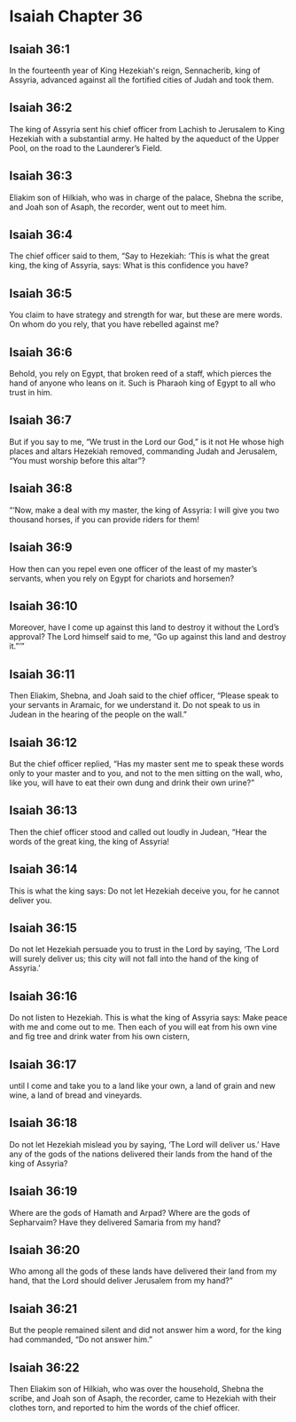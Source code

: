 # Isaiah Chapter 36

## Isaiah 36:1
In the fourteenth year of King Hezekiah's reign, Sennacherib, king of Assyria, advanced against all the fortified cities of Judah and took them.

## Isaiah 36:2
The king of Assyria sent his chief officer from Lachish to Jerusalem to King Hezekiah with a substantial army. He halted by the aqueduct of the Upper Pool, on the road to the Launderer’s Field.

## Isaiah 36:3
Eliakim son of Hilkiah, who was in charge of the palace, Shebna the scribe, and Joah son of Asaph, the recorder, went out to meet him.

## Isaiah 36:4
The chief officer said to them, “Say to Hezekiah: ‘This is what the great king, the king of Assyria, says: What is this confidence you have?

## Isaiah 36:5
You claim to have strategy and strength for war, but these are mere words. On whom do you rely, that you have rebelled against me?

## Isaiah 36:6
Behold, you rely on Egypt, that broken reed of a staff, which pierces the hand of anyone who leans on it. Such is Pharaoh king of Egypt to all who trust in him.

## Isaiah 36:7
But if you say to me, “We trust in the Lord our God,” is it not He whose high places and altars Hezekiah removed, commanding Judah and Jerusalem, “You must worship before this altar”?

## Isaiah 36:8
“‘Now, make a deal with my master, the king of Assyria: I will give you two thousand horses, if you can provide riders for them!

## Isaiah 36:9
How then can you repel even one officer of the least of my master’s servants, when you rely on Egypt for chariots and horsemen?

## Isaiah 36:10
Moreover, have I come up against this land to destroy it without the Lord’s approval? The Lord himself said to me, “Go up against this land and destroy it.”’”

## Isaiah 36:11
Then Eliakim, Shebna, and Joah said to the chief officer, “Please speak to your servants in Aramaic, for we understand it. Do not speak to us in Judean in the hearing of the people on the wall.”

## Isaiah 36:12
But the chief officer replied, “Has my master sent me to speak these words only to your master and to you, and not to the men sitting on the wall, who, like you, will have to eat their own dung and drink their own urine?”

## Isaiah 36:13
Then the chief officer stood and called out loudly in Judean, “Hear the words of the great king, the king of Assyria!

## Isaiah 36:14
This is what the king says: Do not let Hezekiah deceive you, for he cannot deliver you.

## Isaiah 36:15
Do not let Hezekiah persuade you to trust in the Lord by saying, ‘The Lord will surely deliver us; this city will not fall into the hand of the king of Assyria.’

## Isaiah 36:16
Do not listen to Hezekiah. This is what the king of Assyria says: Make peace with me and come out to me. Then each of you will eat from his own vine and fig tree and drink water from his own cistern,

## Isaiah 36:17
until I come and take you to a land like your own, a land of grain and new wine, a land of bread and vineyards.

## Isaiah 36:18
Do not let Hezekiah mislead you by saying, ‘The Lord will deliver us.’ Have any of the gods of the nations delivered their lands from the hand of the king of Assyria?

## Isaiah 36:19
Where are the gods of Hamath and Arpad? Where are the gods of Sepharvaim? Have they delivered Samaria from my hand?

## Isaiah 36:20
Who among all the gods of these lands have delivered their land from my hand, that the Lord should deliver Jerusalem from my hand?”

## Isaiah 36:21
But the people remained silent and did not answer him a word, for the king had commanded, “Do not answer him.”

## Isaiah 36:22
Then Eliakim son of Hilkiah, who was over the household, Shebna the scribe, and Joah son of Asaph, the recorder, came to Hezekiah with their clothes torn, and reported to him the words of the chief officer.
